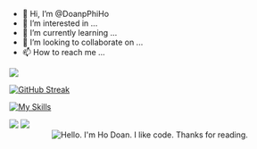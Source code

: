- 👋 Hi, I’m @DoanpPhiHo
- 👀 I’m interested in ...
- 🌱 I’m currently learning ...
- 💞️ I’m looking to collaborate on ...
- 📫 How to reach me ...

<img src="https://github-readme-stats.vercel.app/api?username=DoanpPhiHo&show_icons=true&icon_color=CE1D2D" />

[![GitHub Streak](https://streak-stats.demolab.com/?user=doan-ho&theme=dark)](https://github.com/doan-ho?tab=repositories&q=&type=&language=dart)

[![My Skills](https://skillicons.dev/icons?i=js,html,css,dart,flutter,azure,bash,c,cs,docker,dotnet,java,kotlin,swift,figma,git,github,gitlab,graphql,heroku,mysql,postgres,nodejs,nestjs,loopback,react)](https://skillicons.dev)

<img src= "http://github-profile-summary-cards.vercel.app/api/cards/most-commit-language?username=DoanpPhiHo&theme=radical&exclude=js,html,css,dart,flutter,azure,bash,c,cs,docker,dotnet,java,kotlin,swift,figma,git,github,gitlab,graphql,heroku,mysql,postgres,nodejs,nestjs,reactjs"/>

<img src="https://raw.githubusercontent.com/trinib/trinib/snake/github-contribution-grid-snake-dark.svg">
<!---
DoanpPhiHo/DoanpPhiHo is a ✨ special ✨ repository because its `README.md` (this file) appears on your GitHub profile.
You can click the Preview link to take a look at your changes.
--->

<div align="center">
	<img src="https://i.giphy.com/media/04ksmd6y5Zhh9m07dy/giphy.webp" alt="Hello. I'm Ho Doan. I like code. Thanks for reading.">
</div>
